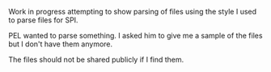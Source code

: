 Work in progress attempting to show parsing of files using the style I used
to parse files for SPI.

PEL wanted to parse something.  I asked him to give me a sample of the files
but I don't have them anymore.

The files should not be shared publicly if I find them.
